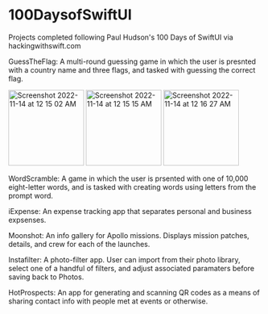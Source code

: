 # 100DaysofSwiftUI
Projects completed following Paul Hudson's 100 Days of SwiftUI via hackingwithswift.com

GuessTheFlag:
  A multi-round guessing game in which the user is presnted with a country name and three flags, and tasked with guessing the correct flag.
  
  
  <img width="150" alt="Screenshot 2022-11-14 at 12 15 02 AM" src="https://user-images.githubusercontent.com/110639779/201581097-5f907fc9-781b-4bcd-a2f4-33cb92418bcd.png"> <img width="150" alt="Screenshot 2022-11-14 at 12 15 15 AM" src="https://user-images.githubusercontent.com/110639779/201581100-bc669570-293e-4290-a8ff-bb9b5db9f17e.png"> <img width="150" alt="Screenshot 2022-11-14 at 12 16 27 AM" src="https://user-images.githubusercontent.com/110639779/201581104-a6690e4c-1a35-4be4-991c-59d436fc2121.png">
  
  
WordScramble:
  A game in which the user is prsented with one of 10,000 eight-letter words, and is tasked with creating words using letters from the prompt word.
  
  
iExpense:
  An expense tracking app that separates personal and business expsenses.
  
  
Moonshot:
  An info gallery for Apollo missions. Displays mission patches, details, and crew for each of the launches.
  
  
Instafilter:
  A photo-filter app. User can import from their photo library, select one of a handful of filters, and adjust associated paramaters before saving back to Photos.
  
  
HotProspects:
  An app for generating and scanning QR codes as a means of sharing contact info with people met at events or otherwise. 

